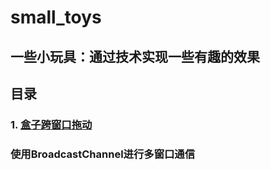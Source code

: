 # small_toys
## 一些小玩具：通过技术实现一些有趣的效果

## 目录
### 1. [盒子跨窗口拖动](https://github.com/Acid-Lemon/small_toys/BroadcastChannel)
### 使用BroadcastChannel进行多窗口通信